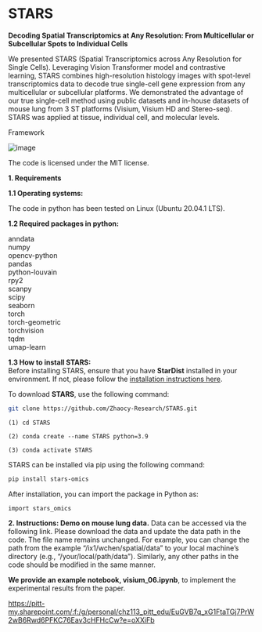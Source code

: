 # STARS
**Decoding Spatial Transcriptomics at Any Resolution: From Multicellular or Subcellular Spots to Individual Cells**

We presented STARS (Spatial Transcriptomics across Any Resolution for Single Cells). Leveraging Vision Transformer model and contrastive learning, STARS combines high-resolution histology images with spot-level transcriptomics data to decode true single-cell gene expression from any multicellular or subcellular platforms. We demonstrated the advantage of our true single-cell method using public datasets and in-house datasets of mouse lung from 3 ST platforms (Visium, Visium HD and Stereo-seq). STARS was applied at tissue, individual cell, and molecular levels.

Framework

![image](https://github.com/Zhaocy-Research/STARS/blob/main/STARS.png)

The code is licensed under the MIT license.




**1. Requirements**

**1.1 Operating systems:**

The code in python has been tested on Linux (Ubuntu 20.04.1 LTS).  

**1.2 Required packages in python:**

anndata   
numpy  
opencv-python   
pandas  
python-louvain  
rpy2  
scanpy  
scipy  
seaborn   
torch  
torch-geometric    
torchvision  
tqdm  
umap-learn  

**1.3 How to install STARS:**  
Before installing STARS, ensure that you have **StarDist** installed in your environment. If not, please follow the [installation instructions here](https://github.com/stardist/stardist).

To download **STARS**, use the following command:

```bash
git clone https://github.com/Zhaocy-Research/STARS.git
```

```
(1) cd STARS

(2) conda create --name STARS python=3.9

(3) conda activate STARS  
```
STARS can be installed via pip using the following command:

```bash
pip install stars-omics
```
After installation, you can import the package in Python as:
```
import stars_omics
```

**2. Instructions: Demo on mouse lung data.** 
Data can be accessed via the following link. Please download the data and update the data path in the code. The file name remains unchanged. For example, you can change the path from the example “/ix1/wchen/spatial/data” to your local machine’s directory (e.g., “/your/local/path/data”). Similarly, any other paths in the code should be modified in the same manner.

**We provide an example notebook, visium_06.ipynb**, to implement the experimental results from the paper.

https://pitt-my.sharepoint.com/:f:/g/personal/chz113_pitt_edu/EuGVB7q_xG1FtaTGj7PrW2wB6Rwd6PFKC76Eav3cHFHcCw?e=oXXiFb
